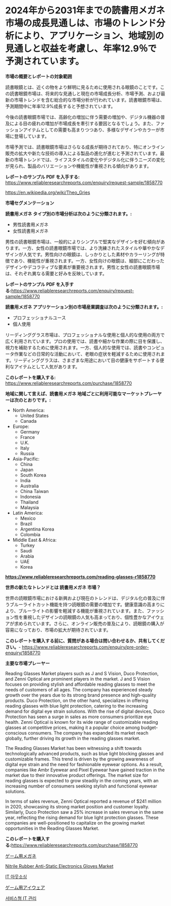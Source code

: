 <p><h1>2024年から2031年までの読書用メガネ市場の成長見通しは、市場のトレンド分析により、アプリケーション、地域別の見通しと収益を考慮し、年率12.9％で予測されています。</h1></p><p><strong>市場の概要とレポートの対象範囲</strong></p>
<p><p>読書眼鏡とは、近くの物をより鮮明に見るために使用される眼鏡のことです。この読書眼鏡市場は、将来的な見通しと現在の市場成長分析、市場予測、および最新の市場トレンドを含む総合的な市場分析が行われています。読書眼鏡市場は、予測期間中に年率12.9%成長すると予想されています。</p><p>今後の読書眼鏡市場では、高齢化の増加に伴う需要の増加や、デジタル機器の普及による目の疲れの増加が市場成長を牽引する要因となるでしょう。また、ファッションアイテムとしての需要も高まりつつあり、多様なデザインやカラーが市場に登場しています。</p><p>市場予測では、読書眼鏡市場はさらなる成長が期待されており、特にオンライン販売の拡大や新たな技術の導入による製品の進化が進むと予測されています。最新の市場トレンドでは、ライフスタイルの変化やデジタル化に伴うニーズの変化が見られ、製品のバリエーションや機能性が重視される傾向があります。</p></p>
<p><strong>レポートのサンプル PDF を入手する:</strong> <a href="https://www.reliableresearchreports.com/enquiry/request-sample/1858770">https://www.reliableresearchreports.com/enquiry/request-sample/1858770</a></p>
<p><a href="https://en.wikipedia.org/wiki/Theo_Gries">https://en.wikipedia.org/wiki/Theo_Gries</a></p>
<p><strong>市場セグメンテーション</strong></p>
<p><strong>読書用メガネ タイプ別の市場分析は次のように分類されます。:</strong></p>
<p><ul><li>男性読書用メガネ</li><li>女性読書用メガネ</li></ul></p>
<p><p>男性の読書眼鏡市場は、一般的によりシンプルで堅実なデザインを好む傾向があります。一方、女性の読書眼鏡市場では、より洗練されたスタイルや華やかなデザインが人気です。男性向けの眼鏡は、しっかりとした素材やカラーリングが特徴であり、機能性が重視されます。一方、女性向けの眼鏡は、細部にこだわったデザインやデコラティブな要素が重要視されます。男性と女性の読書眼鏡市場は、それぞれ異なる需要と好みを反映しています。</p></p>
<p><strong>レポートのサンプル PDF を入手する:</strong><a href="https://www.reliableresearchreports.com/enquiry/request-sample/1858770">https://www.reliableresearchreports.com/enquiry/request-sample/1858770</a></p>
<p><strong> 読書用メガネ アプリケーション別の市場産業調査は次のように分類されます。:</strong></p>
<p><ul><li>プロフェッショナルユース</li><li>個人使用</li></ul></p>
<p><p>リーディンググラス市場は、プロフェッショナルな使用と個人的な使用の両方で広く利用されています。プロの使用では、読書や細かな作業の際に目を保護し、視力を補助するために使用されます。一方、個人的な使用では、読書やコンピュータ作業などの日常的な活動において、老眼の症状を軽減するために使用されます。リーディンググラスは、さまざまな用途において目の健康をサポートする便利なアイテムとして人気があります。</p></p>
<p><strong>このレポートを購入する:</strong> <a href="https://www.reliableresearchreports.com/purchase/1858770">https://www.reliableresearchreports.com/purchase/1858770</a></p>
<p><strong>地域に関して言えば、読書用メガネ 地域ごとに利用可能なマーケットプレーヤーは次のとおりです。:</strong></p>
<p><ul>
    <li>
        North America:
        <ul>
            <li>United States</li>
            <li>Canada</li>
        </ul>
    </li>
    <li>
        Europe:
        <ul>
            <li>Germany</li>
            <li>France</li>
            <li>U.K.</li>
            <li>Italy</li>
            <li>Russia</li>
        </ul>
    </li>
    <li>
        Asia-Pacific:
        <ul>
            <li>China</li>
            <li>Japan</li>
            <li>South Korea</li>
            <li>India</li>
            <li>Australia</li>
            <li>China Taiwan</li>
            <li>Indonesia</li>
            <li>Thailand</li>
            <li>Malaysia</li>
        </ul>
    </li>
    <li>
        Latin America:
        <ul>
            <li>Mexico</li>
            <li>Brazil</li>
            <li>Argentina Korea</li>
            <li>Colombia</li>
        </ul>
    </li>
    <li>
        Middle East & Africa:
        <ul>
            <li>Turkey</li>
            <li>Saudi</li>
            <li>Arabia</li>
            <li>UAE</li>
            <li>Korea</li>
        </ul>
    </li>
    </ul></p>
<p><strong><a href="https://www.reliableresearchreports.com/reading-glasses-r1858770">https://www.reliableresearchreports.com/reading-glasses-r1858770</a></strong></p>
<p><strong>世界の新たなトレンドとは 読書用メガネ 市場？</strong></p>
<p><p>世界の読眼鏡市場における新興および現在のトレンドは、デジタル化の普及に伴うブルーライトカット機能を持つ読眼鏡の需要の増加です。健康意識の高まりにより、ブルーライトの影響を軽減する機能が重視されています。また、ファッション性を重視したデザインの読眼鏡の人気も高まっており、個性豊かなアイウェアが求められています。さらに、オンライン販売の普及により、読眼鏡の購入が容易になっており、市場の拡大が期待されています。</p></p>
<p><strong>このレポートを購入する前に、質問がある場合は問い合わせるか、共有してください。</strong>- <a href="https://www.reliableresearchreports.com/enquiry/pre-order-enquiry/1858770">https://www.reliableresearchreports.com/enquiry/pre-order-enquiry/1858770</a></p>
<p><strong>主要な市場プレーヤー</strong></p>
<p><p>Reading Glasses Market players such as J and S Vision, Duco Protection, and Zenni Optical are prominent players in the market. J and S Vision focuses on providing stylish and affordable reading glasses to meet the needs of customers of all ages. The company has experienced steady growth over the years due to its strong brand presence and high-quality products. Duco Protection, on the other hand, specializes in offering reading glasses with blue light protection, catering to the increasing demand for digital eye strain solutions. With the rise of digital devices, Duco Protection has seen a surge in sales as more consumers prioritize eye health. Zenni Optical is known for its wide range of customizable reading glasses at competitive prices, making it a popular choice among budget-conscious consumers. The company has expanded its market reach globally, further driving its growth in the reading glasses market.</p><p>The Reading Glasses Market has been witnessing a shift towards technologically advanced products, such as blue light blocking glasses and customizable frames. This trend is driven by the growing awareness of digital eye strain and the need for fashionable eyewear options. As a result, companies like Ambr Eyewear and Pixel Eyewear have gained traction in the market due to their innovative product offerings. The market size for reading glasses is expected to grow steadily in the coming years, with an increasing number of consumers seeking stylish and functional eyewear solutions.</p><p>In terms of sales revenue, Zenni Optical reported a revenue of $241 million in 2020, showcasing its strong market position and customer loyalty. Similarly, Duco Protection saw a 25% increase in sales revenue in the same year, reflecting the rising demand for blue light protection glasses. These companies are well-positioned to capitalize on the growing market opportunities in the Reading Glasses Market.</p></p>
<p><strong>このレポートを購入する:</strong><a href="https://www.reliableresearchreports.com/purchase/1858770">https://www.reliableresearchreports.com/purchase/1858770</a></p>
<p><p><a href="https://github.com/DanykaKilback/Market-Research-Report-List-2/blob/main/373505140036.md">ゲーム用メガネ</a></p><p><a href="https://medium.com/@luke.bailey5468/nitrile-rubber-anti-static-electronics-gloves-market-size-by-type-small-medium-large-others-by-52f9ac93e280">Nitrile Rubber Anti-Static Electronics Gloves Market</a></p><p><a href="https://github.com/LuckeyCorbin/Market-Research-Report-List-2/blob/main/743078951204.md">IT 아웃소싱</a></p><p><a href="https://github.com/RandallRunte2023/Market-Research-Report-List-2/blob/main/501903240035.md">ゲーム用アイウェア</a></p><p><a href="https://github.com/shampaakter36/Market-Research-Report-List-2/blob/main/597150751203.md">서비스형 IT 관리</a></p></p>